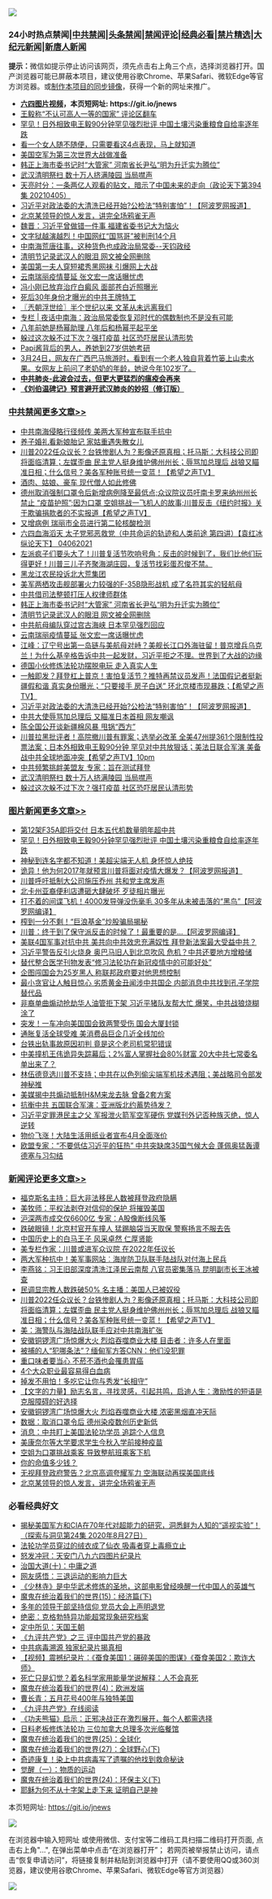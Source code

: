 ![](https://raw.githubusercontent.com/fqnews/bnews/master/64photo/fqnews-qr.jpg)

<div id="tt">
<h3>24小时热点禁闻|<a href="#%E4%B8%AD%E5%85%B1%E7%A6%81%E9%97%BB%E6%9B%B4%E5%A4%9A%E6%96%87%E7%AB%A0">中共禁闻</a>|<a href="#%E5%9B%BE%E7%89%87%E6%96%B0%E9%97%BB%E6%9B%B4%E5%A4%9A%E6%96%87%E7%AB%A0">头条禁闻</a>|<a href="#%E6%96%B0%E9%97%BB%E8%AF%84%E8%AE%BA%E6%9B%B4%E5%A4%9A%E6%96%87%E7%AB%A0">禁闻评论|<a href="#%E5%BF%85%E7%9C%8B%E7%BB%8F%E5%85%B8%E5%A5%BD%E6%96%87">经典必看|<a href="/video.md#%E7%A6%81%E7%89%87%E7%B2%BE%E9%80%89">禁片精选</a>|<a href="https://github.com/fqnews/djy/blob/master/gb/nf1351518.md#1">大纪元新闻</a>|<a href="https://github.com/fqnews/ntdtv/blob/master/gb/prog204.md#1">新唐人新闻</a></h3>
<div><b>提示：</b>微信如提示停止访问该网页，须先点击右上角三个点，选择浏览器打开。国产浏览器可能已屏蔽本项目，建议使用谷歌Chrome、苹果Safari、微软Edge等官方浏览器。或<a href="https://github.com/fqnews/bnews/blob/master/%E5%88%B6%E4%BD%9Cgit%E7%A6%81%E9%97%BB%E9%95%9C%E5%83%8F.md">制作本项目的同步镜像</a>，获得一个新的网址来推广。</div>
<ul>
<li><b><a href="http://d1.bdrive.tk/64.mp4" target="_blank">六四图片视频</a>，本页短网址: https://git.io/jnews</b></li>
<li><a href="/cbnews/20210406/1520353.md">王毅称“不认可高人一等的国家” 评论区翻车</a></li>
<li><a href="/topimagenews/20210406/1520399.md">罕见！日外相致电王毅90分钟罕见强烈批评 中国土壤污染重粮食自给率逐年跌</a></li>
<li><a href="/funmedia/20210406/1520451.md">看一个女人随不随便，只需要看这4点表现，马上就知道</a></li>
<li><a href="/cnnews/20210406/1520358.md">美国空军为第三次世界大战做准备</a></li>
<li><a href="/cbnews/20210406/1520691.md">韩正上海市委书记时“大管家” 河南省长尹弘“明为升迁实为腾位”</a></li>
<li><a href="/cbnews/20210406/1520527.md">武汉清明祭扫 数十万人挤满陵园 当局噤声</a></li>
<li><a href="/cbnews/20210406/1520524.md">天亮时分：一条两亿人观看的贴文，暗示了中国未来的走向（政论天下第394集 20210405）</a></li>
<li><a href="/cbnews/20210406/1520585.md">习近平对政法委的大清洗已经开始?公检法“特别害怕”！【阿波罗网报道】</a></li>
<li><a href="/comments/20210406/1520836.md">北京某领导的惊人发言，讲完全场鸦雀无声</a></li>
<li><a href="/comments/20210406/1520725.md">魏晋：习近平曾做错一件事 福建省委书记大为恼火</a></li>
<li><a href="/comments/20210406/1520322.md">文字狱越演越烈！中国网红“国骂哥”被判刑14个月</a></li>
<li><a href="/bannedvideo/20210406/1520701.md">中南海荒唐往事，这种货色也成政治局常委--天钧政经</a></li>
<li><a href="/cbnews/20210406/1520679.md">清明节记录武汉人的眼泪 网文被全网删除</a></li>
<li><a href="/cnnews/20210406/1520694.md">美国第一夫人穿短裙秀黑网袜 引爆网上大战</a></li>
<li><a href="/cbnews/20210406/1520611.md">云南瑞丽疫情蔓延 张文宏一席话曝忧虑</a></li>
<li><a href="/cnnews/20210406/1520555.md">冯小刚已放弃治疗白癜风 面部苍白近照曝光</a></li>
<li><a href="/cnnews/20210406/1520799.md">死后30年身份才曝光的中共王牌特工</a></li>
<li><a href="/ssgc/20210406/1520352.md">〖兲朝浮世绘〗半个世纪以来 文革从未远离我们</a></li>
<li><a href="/cbnews/20210406/1520381.md">专栏 | 夜话中南海：政治局常委恢复邓时代的偶数制也不是没有可能</a></li>
<li><a href="/yule/20210406/1520779.md">八年前她是杨幂助理 八年后和杨幂平起平坐</a></li>
<li><a href="/cbnews/20210406/1520526.md">躲过这次躲不过下次？强打疫苗 社区恐吓居民认清形势</a></li>
<li><a href="/yule/20210406/1520332.md">Papi酱背后的男人，养她到27岁供她考研</a></li>
<li><a href="/bannedvideo/20210406/1520715.md">3月24日，网友在广西巴马旅游时，看到有一个老人独自背着竹篓上山卖水果。女网友上前问了老奶奶的年龄，她说今年102岁了。</a></li>
<li><b><a href="/comments/20200211/1275071.md" target="_blank">中共肺炎-此波会过去，但更大更猛烈的瘟疫会再来</a></b></li>
<li><b><a href="/comments/20200207/1272816.md" target="_blank">《刘伯温碑记》预言避开武汉肺炎的妙招（修订版）</a></b></li>
</ul>
</div>

<div class="catlist">
<h3><a href="/cbnews/" target="_blank">中共禁闻</a><span><a href="/cbnews/" target="_blank" rel="nofollow">更多文章>></a></span></h3>
<ul>
<li><a href="/cbnews/20210407/1520989.md" target="_blank">中共南海侵略行径频传 美两大军种宣布联手抗中</a></li>
<li><a href="/cbnews/20210407/1520965.md" target="_blank">养子婚礼看新娘胎记 家姑重遇失散女儿</a></li>
<li><a href="/comments/20210407/1520959.md" target="_blank">川普2022任众议长？台铁惨剧人为？影像还原真相；托马斯：大科技公司即将面临清算；左媒歪曲 民主党人挺身维护佛州州长；辱骂加总理后 战狼又瞄准日相；什么信号？美各军种账号统一变蓝！【希望之声TV】</a></li>
<li><a href="/cbnews/20210406/1520851.md" target="_blank">酒肉、姑娘、豪车 现代僧人如此修佛</a></li>
<li><a href="/comments/20210406/1520819.md" target="_blank">德州取消强制口罩令后新增病例降至最低点;众议院议员吁南卡罗来纳州州长禁止 &#8220;疫苗护照&#8221;;因为口罩 空姐挑战一飞机人的故事;川普反击《纽约时报》关于欺骗捐款者的不实报道【希望之声TV】</a></li>
<li><a href="/cbnews/20210406/1520808.md" target="_blank">又增病例 瑞丽市全员进行第二轮核酸检测</a></li>
<li><a href="/comments/20210406/1520794.md" target="_blank">六四血海滔天  太子党邪恶救党（中共命运的轨迹和人类前途  第四讲）【袁红冰纵论天下】 04062021</a></li>
<li><a href="/comments/20210406/1520792.md" target="_blank">左派疯子们要头大了！川普复活节吹响号角：反击的时候到了，我们比他们玩得更好！川普三儿子齐聚海湖庄园，复活节找彩蛋忍俊不禁。</a></li>
<li><a href="/cbnews/20210406/1520736.md" target="_blank">黑龙江农民投诉北大荒集团</a></li>
<li><a href="/cbnews/20210406/1520728.md" target="_blank">美军两栖攻击舰部署火力较强的F-35B隐形战机 成了名符其实的轻航母</a></li>
<li><a href="/cbnews/20210406/1520711.md" target="_blank">中共借司法整顿打压人权律师群体</a></li>
<li><a href="/cbnews/20210406/1520691.md" target="_blank">韩正上海市委书记时“大管家” 河南省长尹弘“明为升迁实为腾位”</a></li>
<li><a href="/cbnews/20210406/1520679.md" target="_blank">清明节记录武汉人的眼泪 网文被全网删除</a></li>
<li><a href="/cbnews/20210406/1520646.md" target="_blank">中共航母编队穿过宫古海峡 日本罕见强烈回应</a></li>
<li><a href="/cbnews/20210406/1520611.md" target="_blank">云南瑞丽疫情蔓延 张文宏一席话曝忧虑</a></li>
<li><a href="/cbnews/20210406/1520610.md" target="_blank">江峰：辽宁号出第一岛链与美航母对峙？美舰长江口外海驻留！普京增兵乌克兰！为什么基辛格告诉中共一起发财，习近平拒之不理。世界到了大战的边缘</a></li>
<li><a href="/cbnews/20210406/1520250.md" target="_blank">德国小伙修炼法轮功摆脱电玩 走入真实人生</a></li>
<li><a href="/comments/20210406/1520587.md" target="_blank">一触即发？拜登杠上普京！害怕复活节？推特再禁议员发声！法国假记者挺新疆假和谐 真实身份曝光；“只要接手 房子白送” 环北京楼市现暴跌；【希望之声TV】</a></li>
<li><a href="/cbnews/20210406/1520585.md" target="_blank">习近平对政法委的大清洗已经开始?公检法“特别害怕”！【阿波罗网报道】</a></li>
<li><a href="/cbnews/20210406/1520584.md" target="_blank">中共大使辱骂加总理后 又瞄准日本首相 网友嘲讽</a></li>
<li><a href="/cbnews/20210406/1520571.md" target="_blank">陈全国公开谈新疆棉风暴 甩锅“西方”</a></li>
<li><a href="/comments/20210406/1520556.md" target="_blank">川普拉黑批评者！高院撤川普有罪案；选举必改革  全美47州提361个限制性投票法案；日本外相致电王毅90分钟 罕见对中共放狠话；美法日联合军演 美备战中共全球地面冲突【希望之声TV】10pm</a></li>
<li><a href="/cbnews/20210406/1520528.md" target="_blank">中共频繁挑衅美盟友 专家：旨在测试拜登</a></li>
<li><a href="/cbnews/20210406/1520527.md" target="_blank">武汉清明祭扫 数十万人挤满陵园 当局噤声</a></li>
<li><a href="/cbnews/20210406/1520526.md" target="_blank">躲过这次躲不过下次？强打疫苗 社区恐吓居民认清形势</a></li>

</ul>
</div>
<div class="catlist">
<h3><a href="/topimagenews/" target="_blank">图片新闻</a><span><a href="/topimagenews/" target="_blank" rel="nofollow">更多文章>></a></span></h3>
<ul>
<li><a href="/topimagenews/20210406/1520690.md" target="_blank">第12架F35A即将交付 日本五代机数量明年超中共</a></li>
<li><a href="/topimagenews/20210406/1520399.md" target="_blank">罕见！日外相致电王毅90分钟罕见强烈批评 中国土壤污染重粮食自给率逐年跌</a></li>
<li><a href="/topimagenews/20210405/1519948.md" target="_blank">神秘到连名字都不知道！美超尖端无人机 身怀惊人绝技</a></li>
<li><a href="/topimagenews/20210405/1519899.md" target="_blank">诡异！他为何2017年就预言川普将面对疫情大爆发？【阿波罗网报道】</a></li>
<li><a href="/topimagenews/20210405/1519818.md" target="_blank">川普呼吁抵制大公司施压乔州 共和党主席发声</a></li>
<li><a href="/topimagenews/20210405/1519671.md" target="_blank">北卡州亚裔便利店遭砸大肆破坏 歹徒相片曝光</a></li>
<li><a href="/topimagenews/20210404/1519440.md" target="_blank">打不着的间谍飞机！4000发导弹没伤毫毛 30多年从未被击落的“黑鸟”【阿波罗网编译】</a></li>
<li><a href="/topimagenews/20210404/1519402.md" target="_blank">榨到一分不剩！“巨浪基金”炒股骗局揭秘</a></li>
<li><a href="/topimagenews/20210404/1519391.md" target="_blank">川普：终于到了保守派反击的时候了！最重要的是…【阿波罗网编译】</a></li>
<li><a href="/topimagenews/20210404/1519149.md" target="_blank">美联4国军事对抗中共 美共向中共效忠充满奴性 拜登新法案最大受益中共？</a></li>
<li><a href="/topimagenews/20210403/1518960.md" target="_blank">习近平警告反引火烧身 奥巴马旧人到北京吹风 危机？中共还要地方增粮储</a></li>
<li><a href="/comments/20210403/1518906.md" target="_blank">替代整合医学刊物发表“修习法轮功在新冠疫情中的可能好处”</a></li>
<li><a href="/topimagenews/20210403/1518554.md" target="_blank">企图闯国会为25岁黑人 称联邦政府要对他思想控制</a></li>
<li><a href="/topimagenews/20210403/1518546.md" target="_blank">最小贪官让人触目惊心 劣质黄金丑闻涉中共国企 内部消息中共找到孔子学院替代品</a></li>
<li><a href="/topimagenews/20210403/1518528.md" target="_blank">非裔单曲煽动抢劫华人油管拒下架 习近平猪队友帮大忙 爆笑，中共战狼烧糊涂了</a></li>
<li><a href="/topimagenews/20210403/1518459.md" target="_blank">突发！一车冲向美国国会致两警受伤 国会大厦封锁</a></li>
<li><a href="/topimagenews/20210403/1518446.md" target="_blank">通胀复活全球受难 美消费品巨企几近全线加价</a></li>
<li><a href="/topimagenews/20210402/1518285.md" target="_blank">台铁出轨事故原因初判 竟是这个老司机常犯错误</a></li>
<li><a href="/topimagenews/20210402/1517957.md" target="_blank">中美撞机王伟诡异失踪幕后；2%富人掌握社会80%财富 20大中共七常委名单出来了？</a></li>
<li><a href="/topimagenews/20210402/1517873.md" target="_blank">林伍德竞选川普不支持；中共在以色列偷尖端军机技术遇阻；美战略司令部发神秘推</a></li>
<li><a href="/topimagenews/20210402/1517863.md" target="_blank">美媒揭中共煽动抵制H&#038;M来龙去脉 曾备2套方案</a></li>
<li><a href="/topimagenews/20210402/1517862.md" target="_blank">抗衡中共 五国联合军演：亚洲版北约蓄势待发？</a></li>
<li><a href="/topimagenews/20210402/1517842.md" target="_blank">习近平定罪港民主之父 军报泄火箭军空军硬伤 党媒刊外记否种族灭绝，惊人逆转</a></li>
<li><a href="/topimagenews/20210402/1517841.md" target="_blank">物价飞涨！大陆生活用纸业者宣布4月全面涨价</a></li>
<li><a href="/topimagenews/20210401/1517464.md" target="_blank">欧盟专家：“不要低估习近平的狂热” 中共突缺席35国气候大会 蓬佩奥猛轰谭德塞与习勾结</a></li>

</ul>
</div>
<div class="catlist">
<h3><a href="/comments/" target="_blank">新闻评论</a><span><a href="/comments/" target="_blank" rel="nofollow">更多文章>></a></span></h3>
<ul>
<li><a href="/comments/20210407/1521009.md" target="_blank">福克斯名主持：巨大非法移民人数被拜登政府隐瞒</a></li>
<li><a href="/comments/20210407/1521001.md" target="_blank">美牧师：平权法剥夺对信仰的保护 将摧毁美国</a></li>
<li><a href="/comments/20210407/1521000.md" target="_blank">沪深两市成交仅6600亿 专家：A股像断线风筝</a></li>
<li><a href="/comments/20210407/1520998.md" target="_blank">跌破眼镜！北京村官开车撞人 猛踢脑袋当天取保 警察扬言不服去告</a></li>
<li><a href="/comments/20210407/1520983.md" target="_blank">中国历史上的白马王子 风采卓然 仁厚贤能</a></li>
<li><a href="/comments/20210407/1520972.md" target="_blank">美专栏作家：川普或进军众议院 在2022年任议长</a></li>
<li><a href="/comments/20210407/1520971.md" target="_blank">两大军种抗中！美军事网站︰海岸防卫队联手陆战队对付海上​​民兵</a></li>
<li><a href="/comments/20210407/1520963.md" target="_blank">李燕铭：习王旧部深度清洗江泽民云南帮 八官员密集落马 昆明副市长王冰被查</a></li>
<li><a href="/comments/20210407/1520960.md" target="_blank">民调显宗教人数跌破50% 名主播：美国人已被奴役</a></li>
<li><a href="/comments/20210407/1520959.md" target="_blank">川普2022任众议长？台铁惨剧人为？影像还原真相；托马斯：大科技公司即将面临清算；左媒歪曲 民主党人挺身维护佛州州长；辱骂加总理后 战狼又瞄准日相；什么信号？美各军种账号统一变蓝！【希望之声TV】</a></li>
<li><a href="/comments/20210407/1520948.md" target="_blank">美：海警队与海陆战队联手应对中共南海扩张</a></li>
<li><a href="/comments/20210407/1520947.md" target="_blank">安徽铜锣湾广场惊爆大火 烈焰吞噬商业大楼 目击者：许多人在里面</a></li>
<li><a href="/comments/20210407/1520946.md" target="_blank">被捕的人“犯哪条法”？缅甸军方答CNN：他们没犯罪</a></li>
<li><a href="/comments/20210406/1520934.md" target="_blank">重口味者要当心 不菸不酒也会罹患胃癌</a></li>
<li><a href="/comments/20210406/1520933.md" target="_blank">4个大众职业最容易得白血病</a></li>
<li><a href="/comments/20210406/1520932.md" target="_blank">掉发不用怕！多吃它让你与秀发“长相守”</a></li>
<li><a href="/comments/20210406/1520913.md" target="_blank">【文字的力量】励志名言，寻找灵感，引起共鸣，启迪人生：激励性的短语是克服障碍的好选择</a></li>
<li><a href="/comments/20210406/1520911.md" target="_blank">安徽铜锣湾广场惊爆大火 烈焰吞噬商业大楼 浓密黑烟直冲天际</a></li>
<li><a href="/comments/20210406/1520892.md" target="_blank">数据：取消口罩令后 德州染疫数创历史新低</a></li>
<li><a href="/comments/20210406/1520891.md" target="_blank">消息：中共盯上美国法轮功学员 追踪个人信息</a></li>
<li><a href="/comments/20210406/1520857.md" target="_blank">美康奈尔等大学要求学生今秋入学前接种疫苗</a></li>
<li><a href="/comments/20210406/1520856.md" target="_blank">空姐为口罩挑战乘客 导致整航班乘客下机</a></li>
<li><a href="/comments/20210406/1520853.md" target="_blank">你的命值多少钱？</a></li>
<li><a href="/comments/20210406/1520852.md" target="_blank">无视拜登政府警告？北京高调夸耀军力 空海联动再探美国底线</a></li>
<li><a href="/comments/20210406/1520836.md" target="_blank">北京某领导的惊人发言，讲完全场鸦雀无声</a></li>

</ul>
</div>

<div class="catlist">
<h3>必看经典好文</h3>
<ul>
<li><a href="/cbnews/20200828/1386804.md" target="_blank">揭秘美国军方和CIA在70年代对超能力的研究，洞悉鲜为人知的“遥视实验”！（探索与洞见第24集 2020年8月27日）</a></li>
<li><a href="/comments/20210317/1506773.md" target="_blank">法轮功学员穿过的绒衣成了仙衣 吸毒者穿上毒瘾立止</a></li>
<li><a href="/comments/20200604/783200.md" target="_blank">怒发冲冠：天安门八九六四图片纪录片</a></li>
<li><a href="/cbnews/20180316/915423.md" target="_blank">治国大道(十)：中庸之道</a></li>
<li><a href="/cbnews/20200126/1265515.md" target="_blank">网友感悟：三退运动的影响力巨大</a></li>
<li><a href="/comments/20201013/1412612.md" target="_blank">《少林寺》是中华武术修炼的圣地，这部电影曾经唤醒一代中国人的英雄气</a></li>
<li><a href="/topimagenews/20180610/955499.md" target="_blank">魔鬼在统治着我们的世界(15)：经济篇(下)</a></li>
<li><a href="/comments/20210307/1500218.md" target="_blank">多年的领导干部坚持信仰 党员大会上声明退党</a></li>
<li><a href="/comments/20200705/783265.md" target="_blank">绝密：克格勃特异功能超常现象研究档案</a></li>
<li><a href="/tculture/xiulian/20151111/470021.md" target="_blank">定中所见：天国王朝</a></li>
<li><a href="/bookonline/20131116/201054.md" target="_blank">《九评共产党》之三 评中国共产党的暴政</a></li>
<li><a href="/ccpdope/20200412/1311165.md" target="_blank">中共病毒溯源 独家纪录片揭真相</a></li>
<li><a href="/comments/20210123/1473011.md" target="_blank">【视频】震撼纪录片：《蚕食美国1：碾碎美国的图谋》《蚕食美国2：欺诈大师》</a></li>
<li><a href="/comments/20200704/1355375.md" target="_blank">死亡只是幻觉？着名科学家用能量学说解释：人不会真死</a></li>
<li><a href="/topimagenews/20180522/946266.md" target="_blank">魔鬼在统治着我们的世界(4)：欧洲发端</a></li>
<li><a href="/comments/20200713/1359796.md" target="_blank">曹长青：五月花号400年与独特美国</a></li>
<li><a href="/bookonline/20131116/201057.md" target="_blank">《九评共产党》在线阅读</a></li>
<li><a href="/comments/20200308/1290182.md" target="_blank">《功夫熊猫》启示：正邪决战正在激烈展开，每个人都需选择</a></li>
<li><a href="/comments/20200531/1337359.md" target="_blank">日料老板修炼法轮功 三位加拿大总理多次光临餐馆</a></li>
<li><a href="/comments/20181017/1014654.md" target="_blank">魔鬼在统治着我们的世界(25)：全球化</a></li>
<li><a href="/comments/20181224/1052333.md" target="_blank">魔鬼在统治着我们的世界(27)：全球野心(下)</a></li>
<li><a href="/topimagenews/20210131/1478453.md" target="_blank">奇迹康复！染上中共病毒写了遗嘱的他找到救命秘诀</a></li>
<li><a href="/comments/20200810/1377609.md" target="_blank">觉醒（一）：物质的运动</a></li>
<li><a href="/cbnews/20180907/994846.md" target="_blank">魔鬼在统治着我们的世界(24)：环保主义(下)</a></li>
<li><a href="/ccpdope/20190803/1168965.md" target="_blank">耶稣为何不从十字架上走下来 证明自己是神</a></li>

</ul>
</div>

本页短网址: https://git.io/jnews

![](https://raw.githubusercontent.com/fqnews/bnews/master/64photo/fqnews-qr.jpg)

在浏览器中输入短网址 或使用微信、支付宝等二维码工具扫描二维码打开页面, 点击右上角"...", 在弹出菜单中点击“在浏览器打开”； 若网页被举报禁止访问，请点击“恢复申请访问”，将链接复制并粘贴到浏览器中打开（请不要使用QQ或360浏览器，建议使用谷歌Chrome、苹果Safari、微软Edge等官方浏览器）

![](https://raw.githubusercontent.com/fqnews/bnews/master/64photo/wx.jpg)